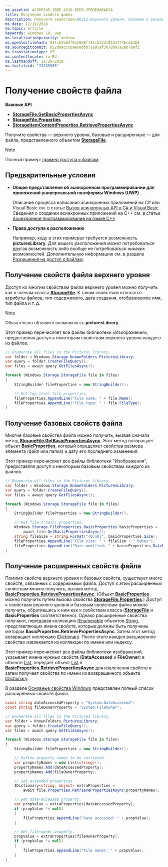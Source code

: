 ```yaml
---
ms.assetid: AC96F645-1BDE-4316-85E0-2FBDE0A0A62A
title: Получение свойств файла
description: Получите свойства&\#8212;верхнего уровня, базовые и расширенные&\#8212;для файла, представленного объектом StorageFile.
ms.date: 12/19/2018
ms.topic: article
keywords: windows 10, uwp
ms.localizationpriority: medium
ms.openlocfilehash: 81fcb4b62f9a10e8ff1fcb233c95317746cdb3b0
ms.sourcegitcommit: b52ddecccb9e68dbb71695af3078005a2eb78af1
ms.translationtype: HT
ms.contentlocale: ru-RU
ms.lasthandoff: 11/20/2019
ms.locfileid: "74259588"
---
```

# <a name="get-file-properties"></a>Получение свойств файла

**Важные API**

-   [**StorageFile.GetBasicPropertiesAsync**](https://docs.microsoft.com/uwp/api/windows.storage.storagefile.getbasicpropertiesasync)
-   [**StorageFile.Properties**](https://docs.microsoft.com/uwp/api/windows.storage.storagefile.properties)
-   [**StorageItemContentProperties.RetrievePropertiesAsync**](https://docs.microsoft.com/uwp/api/windows.storage.fileproperties.storageitemcontentproperties.retrievepropertiesasync)

Получите свойства — верхнего уровня, базовые и расширенные — для файла, представленного объектом [**StorageFile**](https://docs.microsoft.com/uwp/api/Windows.Storage.StorageFile).

> [!NOTE]
> Полный пример: [пример доступа к файлам](https://github.com/Microsoft/Windows-universal-samples/tree/master/Samples/FileAccess).

## <a name="prerequisites"></a>Предварительные условия

-   **Общее представление об асинхронном программировании для приложений универсальной платформы Windows (UWP)** .

    Описание процесса написания асинхронных приложений на C# или Visual Basic см. в статье [Вызов асинхронных API в C# и Visual Basic](https://docs.microsoft.com/windows/uwp/threading-async/call-asynchronous-apis-in-csharp-or-visual-basic). Сведения о создании асинхронных приложений на C++ см. в статье [Асинхронное программирование на языке C++](https://docs.microsoft.com/windows/uwp/threading-async/asynchronous-programming-in-cpp-universal-windows-platform-apps).

-   **Права доступа к расположению**

    Например, коду в этих примерах требуется возможность **picturesLibrary**. Для вашего расположения может потребоваться другая возможность либо вообще не потребоваться никаких возможностей. Дополнительную информацию см. в разделе [Разрешения на доступ к файлам](file-access-permissions.md).

## <a name="getting-a-files-top-level-properties"></a>Получение свойств файла верхнего уровня

Доступ ко многим свойствам файла верхнего уровня можно получить как к членам класса [**StorageFile**](https://docs.microsoft.com/uwp/api/Windows.Storage.StorageFile). К таким свойствам относятся атрибуты файлов, тип содержимого, дата создания, отображаемое имя, тип файла и т. д.

> [!NOTE]
> Обязательно объявите возможность **picturesLibrary**.

Этот пример перечисляет все файлы библиотеки «Изображения», предоставляя доступ к некоторым свойствам верхнего уровня каждого из файлов.

```csharp
// Enumerate all files in the Pictures library.
var folder = Windows.Storage.KnownFolders.PicturesLibrary;
var query = folder.CreateFileQuery();
var files = await query.GetFilesAsync();

foreach (Windows.Storage.StorageFile file in files)
{
    StringBuilder fileProperties = new StringBuilder();

    // Get top-level file properties.
    fileProperties.AppendLine("File name: " + file.Name);
    fileProperties.AppendLine("File type: " + file.FileType);
}
```

## <a name="getting-a-files-basic-properties"></a>Получение базовых свойств файла

Многие базовые свойства файла можно получить, вызвав сначала метод [**StorageFile.GetBasicPropertiesAsync**](https://docs.microsoft.com/uwp/api/windows.storage.storagefile.getbasicpropertiesasync). Этот метод возвращает объект [**BasicProperties**](https://docs.microsoft.com/uwp/api/Windows.Storage.FileProperties.BasicProperties), который определяет свойства размера элемента (файл или папка) и дату его последнего изменения.

Этот пример перечисляет все файлы библиотеки "Изображения", предоставляя доступ к некоторым базовым свойствам каждого из файлов.

```csharp
// Enumerate all files in the Pictures library.
var folder = Windows.Storage.KnownFolders.PicturesLibrary;
var query = folder.CreateFileQuery();
var files = await query.GetFilesAsync();

foreach (Windows.Storage.StorageFile file in files)
{
    StringBuilder fileProperties = new StringBuilder();

    // Get file's basic properties.
    Windows.Storage.FileProperties.BasicProperties basicProperties =
        await file.GetBasicPropertiesAsync();
    string fileSize = string.Format("{0:n0}", basicProperties.Size);
    fileProperties.AppendLine("File size: " + fileSize + " bytes");
    fileProperties.AppendLine("Date modified: " + basicProperties.DateModified);
}
 ```

## <a name="getting-a-files-extended-properties"></a>Получение расширенных свойств файла

Помимо свойств верхнего уровня и базовых свойств, существует много свойств, связанных с содержимым файла. Доступ к этим расширенным свойствам можно получить, вызвав метод [**BasicProperties.RetrievePropertiesAsync**](https://docs.microsoft.com/uwp/api/windows.storage.fileproperties.basicproperties.retrievepropertiesasync). (Объект [**BasicProperties**](https://docs.microsoft.com/uwp/api/Windows.Storage.FileProperties.BasicProperties) можно получить путем вызова свойства [**StorageFile.Properties**](https://docs.microsoft.com/uwp/api/windows.storage.storagefile.properties).) Доступ к свойствам верхнего уровня и базовым свойствам файла можно получить, обратившись к ним как к свойствам класса ([**StorageFile**](https://docs.microsoft.com/uwp/api/Windows.Storage.StorageFile) и **BasicProperties** соответственно). Однако расширенные свойства получают, передавая коллекцию [IEnumerable](https://msdn.microsoft.com/library/system.collections.ienumerable.aspx) объектов [String](https://msdn.microsoft.com/library/system.string.aspx), представляющих имена свойств, которые должны быть получены методом **BasicProperties.RetrievePropertiesAsync**. Затем этот метод возвращает коллекцию [IDictionary](https://msdn.microsoft.com/library/system.collections.idictionary.aspx). После этого каждое расширенное свойство извлекается из коллекции по имени или индексу.

Этот пример перечисляет все файлы библиотеки изображений, указывает имена нужных свойств (**DataAccessed** и **FileOwner**) в объекте [List](https://msdn.microsoft.com/library/6sh2ey19.aspx), передает объект [List](https://msdn.microsoft.com/library/6sh2ey19.aspx) в [**BasicProperties.RetrievePropertiesAsync**](https://docs.microsoft.com/uwp/api/windows.storage.fileproperties.basicproperties.retrievepropertiesasync) для извлечения свойств и затем получает свойства по имени из возвращенного объекта [IDictionary](https://msdn.microsoft.com/library/system.collections.idictionary.aspx).

В разделе [Основные свойства Windows](https://docs.microsoft.com/windows/desktop/properties/core-bumper) представлен полный список расширенных свойств файла.

```csharp
const string dateAccessedProperty = "System.DateAccessed";
const string fileOwnerProperty = "System.FileOwner";

// Enumerate all files in the Pictures library.
var folder = KnownFolders.PicturesLibrary;
var query = folder.CreateFileQuery();
var files = await query.GetFilesAsync();

foreach (Windows.Storage.StorageFile file in files)
{
    StringBuilder fileProperties = new StringBuilder();

    // Define property names to be retrieved.
    var propertyNames = new List<string>();
    propertyNames.Add(dateAccessedProperty);
    propertyNames.Add(fileOwnerProperty);

    // Get extended properties.
    IDictionary<string, object> extraProperties =
        await file.Properties.RetrievePropertiesAsync(propertyNames);

    // Get date-accessed property.
    var propValue = extraProperties[dateAccessedProperty];
    if (propValue != null)
    {
        fileProperties.AppendLine("Date accessed: " + propValue);
    }

    // Get file-owner property.
    propValue = extraProperties[fileOwnerProperty];
    if (propValue != null)
    {
        fileProperties.AppendLine("File owner: " + propValue);
    }
}
```

 

 
